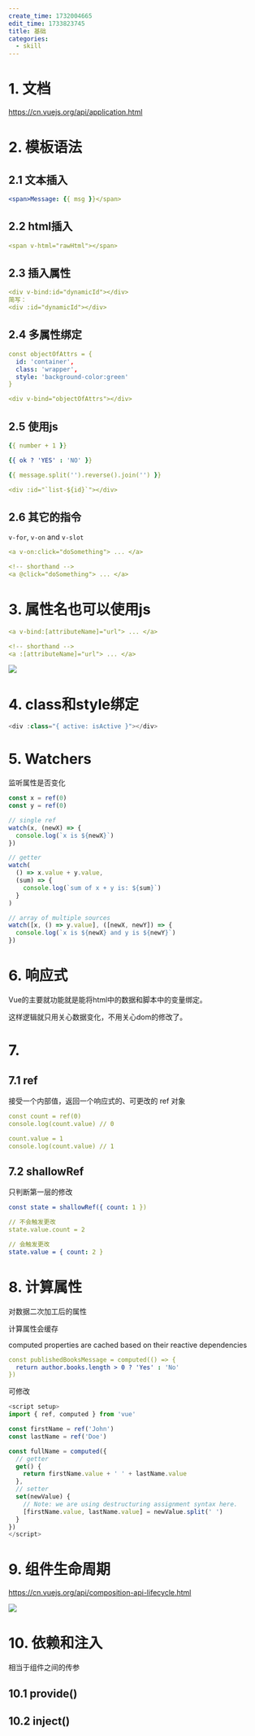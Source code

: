 ```yaml
---
create_time: 1732004665
edit_time: 1733823745
title: 基础
categories:
  - skill
---
```



# 1. 文档

https://cn.vuejs.org/api/application.html

# 2.  模板语法

## 2.1 文本插入

```yaml
<span>Message: {{ msg }}</span>
```

## 2.2 html插入

```yaml
<span v-html="rawHtml"></span>
```

## 2.3 插入属性

```yaml
<div v-bind:id="dynamicId"></div>
简写：
<div :id="dynamicId"></div>
```

## 2.4 多属性绑定

```yaml
const objectOfAttrs = {
  id: 'container',
  class: 'wrapper',
  style: 'background-color:green'
}

<div v-bind="objectOfAttrs"></div>
```

## 2.5 使用js

```yaml
{{ number + 1 }}

{{ ok ? 'YES' : 'NO' }}

{{ message.split('').reverse().join('') }}

<div :id="`list-${id}`"></div>
```

## 2.6 其它的指令

`v-for`, `v-on` and `v-slot`

```yaml
<a v-on:click="doSomething"> ... </a>

<!-- shorthand -->
<a @click="doSomething"> ... </a>
```

# 3. 属性名也可以使用js

```yaml
<a v-bind:[attributeName]="url"> ... </a>

<!-- shorthand -->
<a :[attributeName]="url"> ... </a>
```

<img src="/assets/AlwXb74y0oWVfPxF7fdcujnSnDg.png" src-width="688" class="markdown-img m-auto" src-height="224" align="center"/>

# 4. class和style绑定

```ts
<div :class="{ active: isActive }"></div>
```

# 5. Watchers

监听属性是否变化 

```ts
const x = ref(0)
const y = ref(0)

// single ref
watch(x, (newX) => {
  console.log(`x is ${newX}`)
})

// getter
watch(
  () => x.value + y.value,
  (sum) => {
    console.log(`sum of x + y is: ${sum}`)
  }
)

// array of multiple sources
watch([x, () => y.value], ([newX, newY]) => {
  console.log(`x is ${newX} and y is ${newY}`)
})
```

# 6. 响应式

Vue的主要就功能就是能将html中的数据和脚本中的变量绑定。

这样逻辑就只用关心数据变化，不用关心dom的修改了。

# 7. 
## 7.1 ref

接受一个内部值，返回一个响应式的、可更改的 ref 对象

```yaml
const count = ref(0)
console.log(count.value) // 0

count.value = 1
console.log(count.value) // 1
```

## 7.2 shallowRef

只判断第一层的修改

```yaml
const state = shallowRef({ count: 1 })

// 不会触发更改
state.value.count = 2

// 会触发更改
state.value = { count: 2 }
```

# 8. 计算属性

对数据二次加工后的属性

计算属性会缓存

computed properties are cached based on their reactive dependencies

```yaml
const publishedBooksMessage = computed(() => {
  return author.books.length > 0 ? 'Yes' : 'No'
})
```

可修改

```ts
<script setup>
import { ref, computed } from 'vue'

const firstName = ref('John')
const lastName = ref('Doe')

const fullName = computed({
  // getter
  get() {
    return firstName.value + ' ' + lastName.value
  },
  // setter
  set(newValue) {
    // Note: we are using destructuring assignment syntax here.
    [firstName.value, lastName.value] = newValue.split(' ')
  }
})
</script>
```

# 9. 组件生命周期

https://cn.vuejs.org/api/composition-api-lifecycle.html

<img src="/assets/RfoSblfZ6otu6KxT84FcX8GJnTf.png" src-width="193" class="markdown-img m-auto" src-height="331" align="center"/>

# 10. 依赖和注入

相当于组件之间的传参

## 10.1 provide()

## 10.2 inject()

